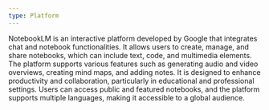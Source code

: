 ```yaml
---
type: Platform
---
```


NotebookLM is an interactive platform developed by Google that integrates chat and notebook functionalities. It allows users to create, manage, and share notebooks, which can include text, code, and multimedia elements. The platform supports various features such as generating audio and video overviews, creating mind maps, and adding notes. It is designed to enhance productivity and collaboration, particularly in educational and professional settings. Users can access public and featured notebooks, and the platform supports multiple languages, making it accessible to a global audience.
